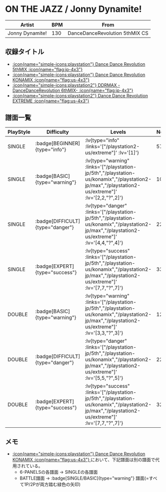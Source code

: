 # ON THE JAZZ / Jonny Dynamite!

|Artist|BPM|From|
|------|---|----|
|Jonny Dynamite!|130|DanceDanceRevolution 5thMIX CS|

## 収録タイトル

- [ :icon{name="simple-icons:playstation"} Dance Dance Revolution 5thMIX :icon{name="flag:jp-4x3"} ](/playstation-jp/5th)
- [ :icon{name="simple-icons:playstation"} Dance Dance Revolution KONAMIX :icon{name="flag:us-4x3"} ](/playstation-us/konamix)
- [ :icon{name="simple-icons:playstation2"} DDRMAX -DanceDanceRevolution 6thMIX- :icon{name="flag:jp-4x3"} ](/playstation2-jp/max)
- [ :icon{name="simple-icons:playstation2"} Dance Dance Revolution EXTREME :icon{name="flag:us-4x3"} ](/playstation2-us/extreme)

## 譜面一覧

|PlayStyle|Difficulty|Levels|Notes|Movie|
|---------|----------|------|-----|-----|
|SINGLE| :badge[BEGINNER]{type="info"} | :lv{type="info" :links='["/playstation2-us/extreme"]' :lv='[1]'} |57/0||
|SINGLE| :badge[BASIC]{type="warning"} | :lv{type="warning" :links='["/playstation-jp/5th","/playstation-us/konamix","/playstation2-jp/max","/playstation2-us/extreme"]' :lv='[2,2,"?",2]'} |108/0||
|SINGLE| :badge[DIFFICULT]{type="danger"} | :lv{type="danger" :links='["/playstation-jp/5th","/playstation-us/konamix","/playstation2-jp/max","/playstation2-us/extreme"]' :lv='[4,4,"?",4]'} |220/0||
|SINGLE| :badge[EXPERT]{type="success"} | :lv{type="success" :links='["/playstation-jp/5th","/playstation-us/konamix","/playstation2-jp/max","/playstation2-us/extreme"]' :lv='[7,7,"?",7]'} |331/0||
|DOUBLE| :badge[BASIC]{type="warning"} | :lv{type="warning" :links='["/playstation-jp/5th","/playstation-us/konamix","/playstation2-jp/max","/playstation2-us/extreme"]' :lv='[3,3,"?",3]'} |121/0||
|DOUBLE| :badge[DIFFICULT]{type="danger"} | :lv{type="danger" :links='["/playstation-jp/5th","/playstation-us/konamix","/playstation2-jp/max","/playstation2-us/extreme"]' :lv='[5,5,"?",5]'} |220/0||
|DOUBLE| :badge[EXPERT]{type="success"} | :lv{type="success" :links='["/playstation-jp/5th","/playstation-us/konamix","/playstation2-jp/max","/playstation2-us/extreme"]' :lv='[7,7,"?",7]'} |329/0||

## メモ

- [ :icon{name="simple-icons:playstation"} Dance Dance Revolution KONAMIX :icon{name="flag:us-4x3"} ](/playstation-us/konamix)において、下記譜面は別の譜面で代用されている。
  - 6-PANELSの各譜面 → SINGLEの各譜面
  - BATTLE譜面 → :badge[SINGLE/BASIC]{type="warning"} 譜面(=すべて1P/2Pが両方踏む緑色の矢印)
